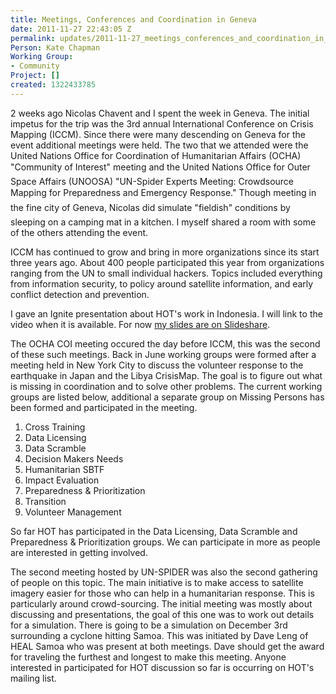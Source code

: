 ```yaml
---
title: Meetings, Conferences and Coordination in Geneva
date: 2011-11-27 22:43:05 Z
permalink: updates/2011-11-27_meetings_conferences_and_coordination_in_geneva
Person: Kate Chapman
Working Group:
- Community
Project: []
created: 1322433785
---
```


<p>2 weeks ago Nicolas Chavent and I spent the week in Geneva. The initial impetus for the trip was the 3rd annual International Conference on Crisis Mapping (ICCM). Since there were many descending on Geneva for the event additional meetings were held. The two that we attended were the United Nations Office for Coordination of Humanitarian Affairs (OCHA) "Community of Interest" meeting and the United Nations Office for Outer Space Affairs (UNOOSA) "UN-Spider Experts Meeting: Crowdsource Mapping for Preparedness and Emergency Response." Though meeting in the fine city of Geneva, Nicolas did simulate "fieldish" conditions by sleeping on a camping mat in a kitchen. I myself shared a room with some of the others attending the event.</p><p>ICCM has continued to grow and bring in more organizations since its start three years ago. About 400 people participated this year from organizations ranging from the UN to small individual hackers. Topics included everything from information security, to policy around satellite information, and early conflict detection and prevention.</p><p>I gave an Ignite presentation about HOT's work in Indonesia. I will link to the video when it is available. For now <a href="http://www.slideshare.net/wonderchook/mapping-an-entire-country-for-exposure">my slides are on Slideshare</a>.</p><p>The OCHA COI meeting occured the day before ICCM, this was the second of these such meetings. Back in June working groups were formed after a meeting held in New York City to discuss the volunteer response to the earthquake in Japan and the Libya CrisisMap. The goal is to figure out what is missing in coordination and to solve other problems. The current working groups are listed below, additional a separate group on Missing Persons has been formed and participated in the meeting.</p><ol><li>Cross Training</li><li>Data Licensing</li><li>Data Scramble</li><li>Decision Makers Needs</li><li>Humanitarian SBTF</li><li>Impact Evaluation</li><li>Preparedness &amp; Prioritization</li><li>Transition</li><li>Volunteer Management</li></ol><p>So far HOT has participated in the Data Licensing, Data Scramble and Preparedness &amp; Prioritization groups. We can participate in more as people are interested in getting involved.</p><p>The second meeting hosted by UN-SPIDER was also the second gathering of people on this topic. The main initiative is to make access to satellite imagery easier for those who can help in a humanitarian response. This is particularly around crowd-sourcing. The initial meeting was mostly about discussing and presentations, the goal of this one was to work out details for a simulation. There is going to be a simulation on December 3rd surrounding a cyclone hitting Samoa. This was initiated by Dave Leng of HEAL Samoa who was present at both meetings. Dave should get the award for traveling the furthest and longest to make this meeting. Anyone interested in participated for HOT discussion so far is occurring on HOT's mailing list.</p>
